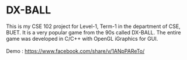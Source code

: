 # DX-BALL
This is my CSE 102 project for Level-1, Term-1 in the department of CSE, BUET.
 It is a very popular game from the 90s called DX-BALL.
The entire game was developed in C/C++ with OpenGL iGraphics for GUI.
<br><br>
Demo : https://www.facebook.com/share/v/1ANpPAReTo/
